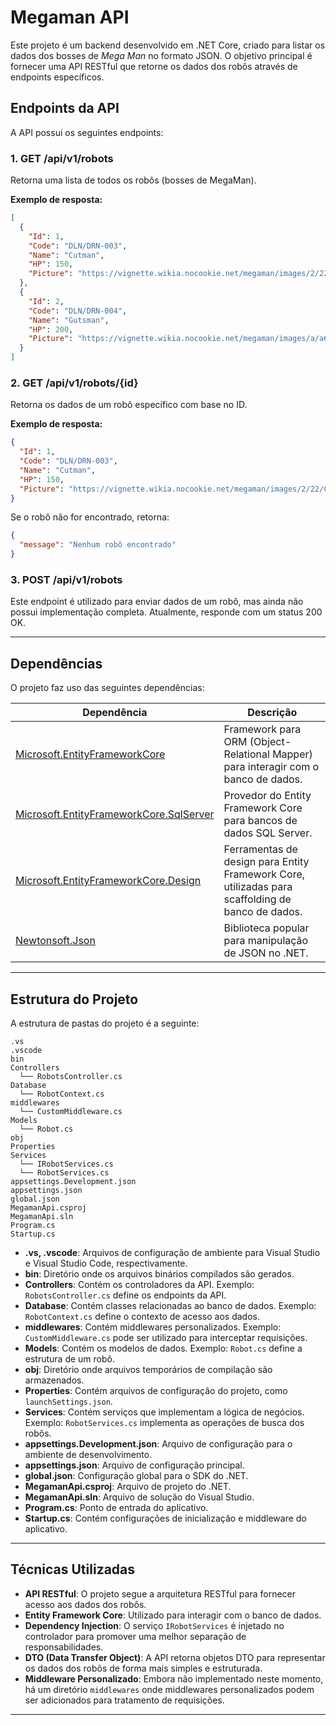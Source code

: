 
# Megaman API

Este projeto é um backend desenvolvido em .NET Core, criado para listar os dados dos bosses de *Mega Man* no formato JSON. O objetivo principal é fornecer uma API RESTful que retorne os dados dos robôs através de endpoints específicos.

## Endpoints da API

A API possui os seguintes endpoints:

### 1. **GET /api/v1/robots**
Retorna uma lista de todos os robôs (bosses de MegaMan).

**Exemplo de resposta:**
```json
[
  {
    "Id": 1,
    "Code": "DLN/DRN-003",
    "Name": "Cutman",
    "HP": 150,
    "Picture": "https://vignette.wikia.nocookie.net/megaman/images/2/22/Cutman.png"
  },
  {
    "Id": 2,
    "Code": "DLN/DRN-004",
    "Name": "Gutsman",
    "HP": 200,
    "Picture": "https://vignette.wikia.nocookie.net/megaman/images/a/a6/GutsMan.png"
  }
]
```

### 2. **GET /api/v1/robots/{id}**
Retorna os dados de um robô específico com base no ID.

**Exemplo de resposta:**
```json
{
  "Id": 1,
  "Code": "DLN/DRN-003",
  "Name": "Cutman",
  "HP": 150,
  "Picture": "https://vignette.wikia.nocookie.net/megaman/images/2/22/Cutman.png"
}
```

Se o robô não for encontrado, retorna:
```json
{
  "message": "Nenhum robô encontrado"
}
```

### 3. **POST /api/v1/robots**
Este endpoint é utilizado para enviar dados de um robô, mas ainda não possui implementação completa. Atualmente, responde com um status 200 OK.

---

## Dependências

O projeto faz uso das seguintes dependências:

| Dependência                        | Descrição                                      |
|-------------------------------------|------------------------------------------------|
| [Microsoft.EntityFrameworkCore](https://www.nuget.org/packages/Microsoft.EntityFrameworkCore) | Framework para ORM (Object-Relational Mapper) para interagir com o banco de dados. |
| [Microsoft.EntityFrameworkCore.SqlServer](https://www.nuget.org/packages/Microsoft.EntityFrameworkCore.SqlServer) | Provedor do Entity Framework Core para bancos de dados SQL Server. |
| [Microsoft.EntityFrameworkCore.Design](https://www.nuget.org/packages/Microsoft.EntityFrameworkCore.Design) | Ferramentas de design para Entity Framework Core, utilizadas para scaffolding de banco de dados. |
| [Newtonsoft.Json](https://www.nuget.org/packages/Newtonsoft.Json) | Biblioteca popular para manipulação de JSON no .NET. |

---

## Estrutura do Projeto

A estrutura de pastas do projeto é a seguinte:

```
.vs
.vscode
bin
Controllers
  └── RobotsController.cs
Database
  └── RobotContext.cs
middlewares
  └── CustomMiddleware.cs
Models
  └── Robot.cs
obj
Properties
Services
  └── IRobotServices.cs
  └── RobotServices.cs
appsettings.Development.json
appsettings.json
global.json
MegamanApi.csproj
MegamanApi.sln
Program.cs
Startup.cs
```

- **.vs, .vscode**: Arquivos de configuração de ambiente para Visual Studio e Visual Studio Code, respectivamente.
- **bin**: Diretório onde os arquivos binários compilados são gerados.
- **Controllers**: Contém os controladores da API. Exemplo: `RobotsController.cs` define os endpoints da API.
- **Database**: Contém classes relacionadas ao banco de dados. Exemplo: `RobotContext.cs` define o contexto de acesso aos dados.
- **middlewares**: Contém middlewares personalizados. Exemplo: `CustomMiddleware.cs` pode ser utilizado para interceptar requisições.
- **Models**: Contém os modelos de dados. Exemplo: `Robot.cs` define a estrutura de um robô.
- **obj**: Diretório onde arquivos temporários de compilação são armazenados.
- **Properties**: Contém arquivos de configuração do projeto, como `launchSettings.json`.
- **Services**: Contém serviços que implementam a lógica de negócios. Exemplo: `RobotServices.cs` implementa as operações de busca dos robôs.
- **appsettings.Development.json**: Arquivo de configuração para o ambiente de desenvolvimento.
- **appsettings.json**: Arquivo de configuração principal.
- **global.json**: Configuração global para o SDK do .NET.
- **MegamanApi.csproj**: Arquivo de projeto do .NET.
- **MegamanApi.sln**: Arquivo de solução do Visual Studio.
- **Program.cs**: Ponto de entrada do aplicativo.
- **Startup.cs**: Contém configurações de inicialização e middleware do aplicativo.

---

## Técnicas Utilizadas

- **API RESTful**: O projeto segue a arquitetura RESTful para fornecer acesso aos dados dos robôs.
- **Entity Framework Core**: Utilizado para interagir com o banco de dados.
- **Dependency Injection**: O serviço `IRobotServices` é injetado no controlador para promover uma melhor separação de responsabilidades.
- **DTO (Data Transfer Object)**: A API retorna objetos DTO para representar os dados dos robôs de forma mais simples e estruturada.
- **Middleware Personalizado**: Embora não implementado neste momento, há um diretório `middlewares` onde middlewares personalizados podem ser adicionados para tratamento de requisições.

---

